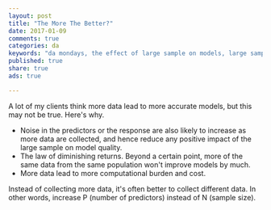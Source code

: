 ```yaml
---
layout: post
title: "The More The Better?"
date: 2017-01-09 
comments: true
categories: da
keywords: "da mondays, the effect of large sample on models, large sample size, model quality"
published: true
share: true
ads: true

---
```


A lot of my clients think more data lead to more accurate models, but this may not be true. Here's why.

* Noise in the predictors or the response are also likely to increase as more data are collected, and hence reduce any positive impact of the large sample on model quality.
* The law of diminishing returns. Beyond a certain point, more of the same data from the same population won't improve models by much.
* More data lead to more computational burden and cost.

Instead of collecting more data, it's often better to collect different data. In other words, increase P (number of predictors) instead of N (sample size).